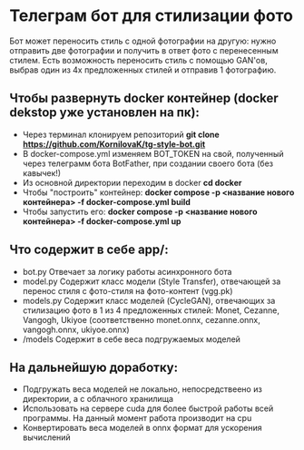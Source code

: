 # Телеграм бот для стилизации фото
Бот может переносить стиль с одной фотографии на другую: нужно отправить две фотографии и получить в ответ фото с перенесенным стилем.
Есть возможность переносить стиль с помощью GAN'ов, выбрав один из 4х предложенных стилей и отправив 1 фотографию.

## Чтобы развернуть docker контейнер (docker dekstop уже установлен на пк):
- Через терминал клонируем репозиторий **git clone https://github.com/KornilovaK/tg-style-bot.git**
- В docker-compose.yml изменяем BOT_TOKEN на свой, полученный через телеграмм бота BotFather, при создании своего бота (без кавычек!)
- Из основной директории переходим в docker **cd docker**
- Чтобы "построить" контейнер: **docker compose -p <название нового контейнера> -f docker-compose.yml build** 
- Чтобы запустить его: **docker compose -p <название нового контейнера> -f docker-compose.yml up**

## Что содержит в себе **app/**:
- bot.py Отвечает за логику работы асинхронного бота
- model.py Содержит класс модели (Style Transfer), отвечающей за перенос стиля с фото-стиля на фото-контент (vgg.pk)
- models.py Содержит класс моделей (CycleGAN), отвечающих за стилизацию фото в 1 из 4 предложенных стилей: Monet, Cezanne, Vangogh, Ukiyoe (соответственно monet.onnx, cezanne.onnx, vangogh.onnx, ukiyoe.onnx)
- /models Содержит в себе веса подгружаемых моделей
 
## На дальнейшую доработку: 
- Подгружать веса моделей не локально, непосредствеено из директории, а с облачного хранилища
- Использовать на сервере cuda для более быстрой работы всей программы. На данный момент работа производит на cpu
- Конвертировать веса моделей в onnx формат для ускорения вычислений

